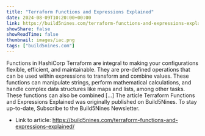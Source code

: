 ```yaml
---
title: "Terraform Functions and Expressions Explained"
date: 2024-08-09T10:20:00+00:00
link: https://build5nines.com/terraform-functions-and-expressions-explained/
showShare: false
showReadTime: false
thumbnail: images/iac.png
tags: ["build5nines.com"]
---
```

Functions in HashiCorp Terraform are integral to making your configurations flexible, efficient, and maintainable. They are pre-defined operations that can be used within expressions to transform and combine values. These functions can manipulate strings, perform mathematical calculations, and handle complex data structures like maps and lists, among other tasks. These functions can also be combined […]
The article Terraform Functions and Expressions Explained was originally published on Build5Nines. To stay up-to-date, Subscribe to the Build5Nines Newsletter.

- Link to article: https://build5nines.com/terraform-functions-and-expressions-explained/